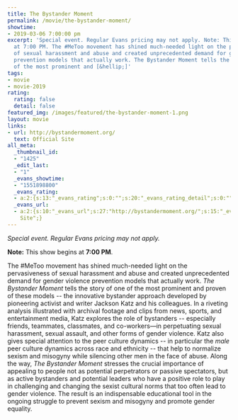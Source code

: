 ```yaml
---
title: The Bystander Moment
permalink: /movie/the-bystander-moment/
showtime:
- 2019-03-06 7:00:00 pm
excerpt: 'Special event. Regular Evans pricing may not apply. Note: This show begins
  at 7:00 PM. The #MeToo movement has shined much-needed light on the pervasiveness
  of sexual harassment and abuse and created unprecedented demand for gender violence
  prevention models that actually work. The Bystander Moment tells the story of one
  of the most prominent and [&hellip;]'
tags:
- movie
- movie-2019
rating:
  rating: false
  detail: false
featured_img: /images/featured/the-bystander-moment-1.png
layout: movie
links:
- url: http://bystandermoment.org/
  text: Official Site
all_meta:
  _thumbnail_id:
  - "1425"
  _edit_last:
  - "1"
  _evans_showtime:
  - "1551898800"
  _evans_rating:
  - a:2:{s:13:"_evans_rating";s:0:"";s:20:"_evans_rating_detail";s:0:"";}
  _evans_url:
  - a:2:{s:10:"_evans_url";s:27:"http://bystandermoment.org/";s:15:"_evans_url_name";s:13:"Official
    Site";}
---
```


*Special event. Regular Evans pricing may not apply.*

**Note:** This show begins at **7:00 PM**.

The #MeToo movement has shined much-needed light on the pervasiveness of sexual harassment and abuse and created unprecedented demand for gender violence prevention models that actually work. *The Bystander Moment* tells the story of one of the most prominent and proven of these models -- the innovative bystander approach developed by pioneering activist and writer Jackson Katz and his colleagues. In a riveting analysis illustrated with archival footage and clips from news, sports, and entertainment media, Katz explores the role of bystanders -- especially friends, teammates, classmates, and co-workers—in perpetuating sexual harassment, sexual assault, and other forms of gender violence. Katz also gives special attention to the peer culture dynamics -- in particular the *male* peer culture dynamics across race and ethnicity -- that help to normalize sexism and misogyny while silencing other men in the face of abuse. Along the way, *The Bystander Moment* stresses the crucial importance of appealing to people not as potential perpetrators or passive spectators, but as active bystanders and potential leaders who have a positive role to play in challenging and changing the sexist cultural norms that too often lead to gender violence. The result is an indispensable educational tool in the ongoing struggle to prevent sexism and misogyny and promote gender equality.